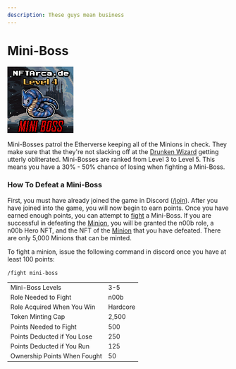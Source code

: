 ```yaml
---
description: These guys mean business
---
```


# Mini-Boss

![Level 4 Mini-Boss](../../.gitbook/assets/140.png)

Mini-Bosses patrol the Etherverse keeping all of the Minions in check. They make sure that the they're not slacking off at the [Drunken Wizard](https://drunkenwizard.nftarca.de) getting utterly obliterated. Mini-Bosses are ranked from Level 3 to Level 5. This means you have a 30% - 50% chance of losing when fighting a Mini-Boss.

### How To Defeat a Mini-Boss

First, you must have already joined the game in Discord ([/join](../../discord-bot/join.md)). After you have joined into the game, you will now begin to earn points. Once you have earned enough points, you can attempt to [fight](../../gameplay/fighting.md) a Mini-Boss. If you are successful in defeating the [Minion](minion.md), you will be granted the n00b role, a n00b Hero NFT, and the NFT of the [Minion](minion.md) that you have defeated. There are only 5,000 Minions that can be minted.&#x20;

To fight a minion, issue the following command in discord once you have at least 100 points:

```
/fight mini-boss
```

|                              |          |
| ---------------------------- | -------- |
| Mini-Boss Levels             | 3-5      |
| Role Needed to Fight         | n00b     |
| Role Acquired When You Win   | Hardcore |
| Token Minting Cap            | 2,500    |
| Points Needed to Fight       | 500      |
| Points Deducted if You Lose  | 250      |
| Points Deducted if You Run   | 125      |
| Ownership Points When Fought | 50       |

###
